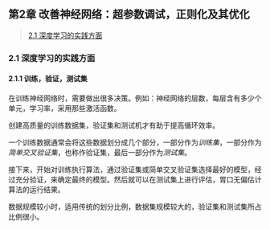 ## 第2章 改善神经网络：超参数调试，正则化及其优化

> [2.1 深度学习的实践方面](#2.1)
>

<h3 id = “2.1”>
2.1 深度学习的实践方面
</h3>

#### 2.1.1 训练，验证，测试集

在训练神经网络时，需要做出很多决策。例如：神经网络的层数，每层含有多少个单元，学习率，采用那些激活函数。

创建高质量的训练数据集，验证集和测试机才有助于提高循环效率。

一个训练数据通常会将这些数据划分成几个部分，一部分作为*训练集*，一部分作为*简单交叉验证集*，也称作验证集，最后一部分作为*测试集*。

接下来，开始对训练执行算法，通过验证集或简单交叉验证集选择最好的模型，经过充分验证，来确定最终的模型。然后就可以在测试集上进行评估，胃口无偏估计算法的运行结果。

数据规模较小时，适用传统的划分比例，数据集规模较大的，验证集和测试集所占比例很小。

